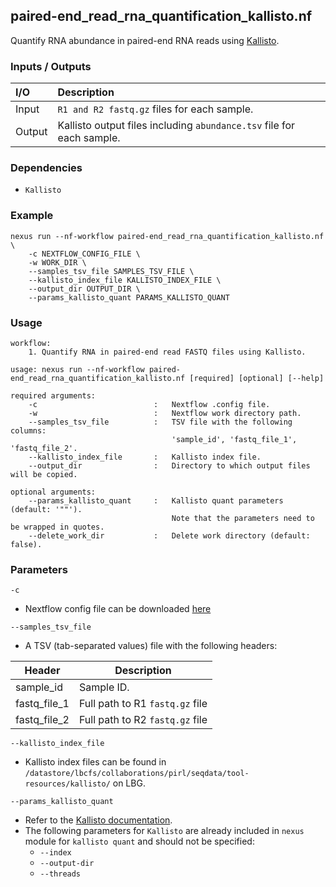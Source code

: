 ## paired-end_read_rna_quantification_kallisto.nf

Quantify RNA abundance in paired-end RNA reads using [Kallisto](https://github.com/pachterlab/kallisto).

### Inputs / Outputs

| I/O    | Description                                                           |
|:-------|:----------------------------------------------------------------------|
| Input  | `R1 and R2 fastq.gz` files for each sample.                           | 
| Output | Kallisto output files including `abundance.tsv` file for each sample. |

### Dependencies

* `Kallisto`

### Example

```
nexus run --nf-workflow paired-end_read_rna_quantification_kallisto.nf \
    -c NEXTFLOW_CONFIG_FILE \
    -w WORK_DIR \
    --samples_tsv_file SAMPLES_TSV_FILE \
    --kallisto_index_file KALLISTO_INDEX_FILE \
    --output_dir OUTPUT_DIR \
    --params_kallisto_quant PARAMS_KALLISTO_QUANT
```

### Usage

```
workflow:
    1. Quantify RNA in paired-end read FASTQ files using Kallisto.

usage: nexus run --nf-workflow paired-end_read_rna_quantification_kallisto.nf [required] [optional] [--help]

required arguments:
    -c                          :   Nextflow .config file.
    -w                          :   Nextflow work directory path.
    --samples_tsv_file          :   TSV file with the following columns:
                                    'sample_id', 'fastq_file_1', 'fastq_file_2'.
    --kallisto_index_file       :   Kallisto index file.
    --output_dir                :   Directory to which output files will be copied.

optional arguments:
    --params_kallisto_quant     :   Kallisto quant parameters (default: '""').
                                    Note that the parameters need to be wrapped in quotes.
    --delete_work_dir           :   Delete work directory (default: false).
```

### Parameters

`-c`
* Nextflow config file can be downloaded [here](https://github.com/pirl-unc/nexus/tree/main/nextflow)

`--samples_tsv_file`
* A TSV (tab-separated values) file with the following headers:

| Header       | Description                     |
| ------------ |---------------------------------|
| sample_id    | Sample ID.                      |
| fastq_file_1 | Full path to R1 `fastq.gz` file |
| fastq_file_2 | Full path to R2 `fastq.gz` file |

`--kallisto_index_file`
* Kallisto index files can be found in 
`/datastore/lbcfs/collaborations/pirl/seqdata/tool-resources/kallisto/` on LBG.

`--params_kallisto_quant`
* Refer to the [Kallisto documentation](https://pachterlab.github.io/kallisto/manual.html).
* The following parameters for `Kallisto` are already included in `nexus` module for `kallisto quant` and should not be specified:
  * `--index`
  * `--output-dir`
  * `--threads`

